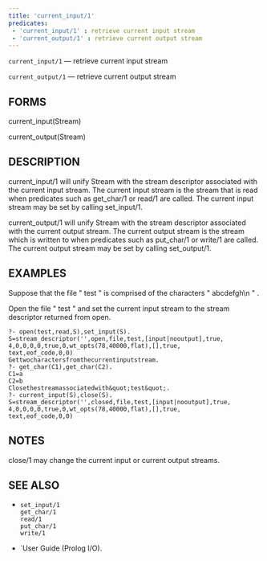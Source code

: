 ```yaml
---
title: 'current_input/1'
predicates:
 - 'current_input/1' : retrieve current input stream
 - 'current_output/1' : retrieve current output stream
---
```

`current_input/1` — retrieve current input stream

`current_output/1` — retrieve current output stream


## FORMS

current_input(Stream)

current_output(Stream)


## DESCRIPTION

current_input/1 will unify Stream with the stream descriptor associated with the current input stream. The current input stream is the stream that is read when predicates such as get_char/1 or read/1 are called. The current input stream may be set by calling set_input/1.

current_output/1 will unify Stream with the stream descriptor associated with the current output stream. The current output stream is the stream which is written to when predicates such as put_char/1 or write/1 are called. The current output stream may be set by calling set_output/1.


## EXAMPLES

Suppose that the file &quot; test &quot; is comprised of the characters &quot; abcdefgh\n &quot; .

Open the file &quot; test &quot; and set the current input stream to the stream descriptor returned from open.

```
?- open(test,read,S),set_input(S).
S=stream_descriptor('',open,file,test,[input|nooutput],true,
4,0,0,0,0,true,0,wt_opts(78,40000,flat),[],true,
text,eof_code,0,0)
Gettwocharactersfromthecurrentinputstream.
?- get_char(C1),get_char(C2).
C1=a
C2=b
Closethestreamassociatedwith&quot;test&quot;.
?- current_input(S),close(S).
S=stream_descriptor('',closed,file,test,[input|nooutput],true,
4,0,0,0,0,true,0,wt_opts(78,40000,flat),[],true,
text,eof_code,0,0)
```

## NOTES

close/1 may change the current input or current output streams.


## SEE ALSO

- `set_input/1`  
`get_char/1`  
`read/1`  
`put_char/1`  
`write/1`

- `User Guide (Prolog I/O).
